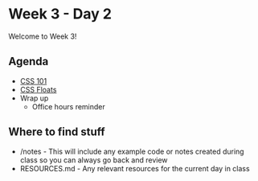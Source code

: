 # Week 3 - Day 2

Welcome to Week 3!

## Agenda

- [CSS 101](https://learn.digitalcrafts.com/flex/lessons/front-end-foundations/css-101/)
- [CSS Floats](https://learn.digitalcrafts.com/flex/lessons/front-end-foundations/css-floats/)
- Wrap up
  - Office hours reminder

## Where to find stuff
- /notes - This will include any example code or notes created during class so you can always go back and review
- RESOURCES.md - Any relevant resources for the current day in class